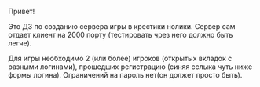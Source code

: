﻿Привет!

Это ДЗ по созданию сервера игры в крестики нолики. Сервер сам отдает клиент на 2000 порту (тестировать чрез него должно быть легче).

Для игры необходимо 2 (или более) игроков (открытых вкладок с разными логинами), прошедших регистрацию (синяя сслыка чуть ниже формы логина).
Ограничений на пароль нет(он должет просто быть). 